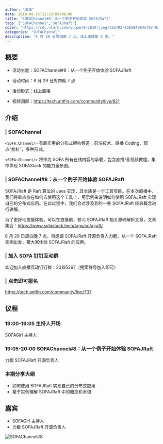 ```yaml
---
author: "潘潘"
date: 2019-08-15T12:10:00+08:00
title: "SOFAChannel#8：从一个例子开始体验 SOFAJRaft"
tags: ["SOFAChannel","SOFAJRaft"]
cover: "https://cdn.nlark.com/yuque/0/2019/jpeg/226702/1565849645792-928b7f33-25b8-429e-82c7-b12fdc303de2.jpeg"
categories: "SOFAChannel"
description: "8 月 29 日周四晚 7 点，线上直播第 8 期。"
---
```


## 概要

- 活动主题：SOFAChannel#8：从一个例子开始体验 SOFAJRaft

- 活动时间：8 月 29 日周四晚 7 点

- 活动形式：线上直播

- 视频回顾：<https://tech.antfin.com/community/live/821>

## 介绍

### | SOFAChannel

`<SOFA:Channel/>` 有趣实用的分布式架构频道：前沿技术、直播 Coding、观点“抬杠”，多种形式。 

`<SOFA:Channel/>` 将作为 SOFA 所有在线内容的承载，包含直播/音视频教程，集中体现 SOFAStack 的能力全景图。

### | SOFAChannel#8：从一个例子开始体验 SOFAJRaft

SOFAJRaft 是 Raft 算法的 Java 实现，其本质是一个工具项目。在本次直播中，我们将重点放在如何去使用这个工具上，用示例来说明如何使用 SOFAJRaft 实现自己的分布式应用。在此过程中，我们会对涉及到的一些 SOFAJRaft 经典概念进行讲解。

为了更好地直播体验，可以在直播前，预习 SOFAJRaft 相关源码解析文章，文章集合：<https://www.sofastack.tech/tags/sofajraft/>

8 月 29 日周四晚 7 点，将邀请 SOFAJRaft 开源负责人力鲲，从一个 SOFAJRaft 实例出发，带大家体验 SOFAJRaft 的应用。

### | 加入 SOFA 钉钉互动群

欢迎加入直播互动钉钉群：23195297（搜索群号加入即可）

### | 点击即可报名

<https://tech.antfin.com/community/live/737>

## 议程

### 19:00-19:05  主持人开场

SOFAGirl 主持人

### 19:05-20:00  SOFAChannel#8：从一个例子开始体验 SOFAJRaft

力鲲 SOFAJRaft 开源负责人

### 本期分享大纲

- 如何使用 SOFAJRaft 实现自己的分布式应用
- 基于实例理解 SOFAJRaft 中的概念和术语

## 嘉宾

- SOFAGirl  主持人
- 力鲲 SOFAJRaft 开源负责人

![SOFAChannel#8](https://cdn.nlark.com/yuque/0/2019/jpeg/226702/1565837593487-8bb7c5e9-ac18-48f6-9744-2d22d618e277.jpeg)
